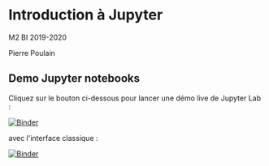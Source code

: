 # Introduction à Jupyter

M2 BI 2019-2020

Pierre Poulain


## Demo Jupyter notebooks

Cliquez sur le bouton ci-dessous pour lancer une démo live de Jupyter Lab :

[![Binder](https://mybinder.org/badge.svg)](https://mybinder.org/v2/gh/pierrepo/intro-jupyter/master?urlpath=lab)

avec l'interface classique :

[![Binder](https://mybinder.org/badge.svg)](https://mybinder.org/v2/gh/pierrepo/intro-jupyter/master)



